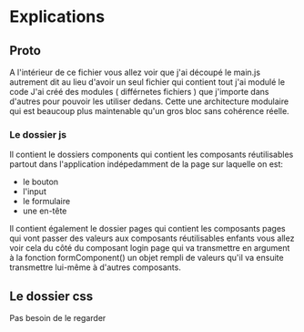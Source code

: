 # Explications

## Proto

A l'intérieur de ce fichier vous allez voir que j'ai découpé le main.js
autrement dit au lieu d'avoir un seul fichier qui contient tout j'ai modulé le code 
J'ai créé des modules ( différnetes fichiers ) que j'importe dans d'autres pour pouvoir les utiliser dedans.
Cette une architecture modulaire qui est beaucoup plus maintenable qu'un gros bloc sans cohérence réelle.

### Le dossier js 

Il contient le dossiers components qui contient les composants réutilisables partout dans l'application indépedamment de la page sur laquelle on est:
- le bouton
- l'input
- le formulaire 
- une en-tête 

Il contient également le dossier pages qui contient les composants pages qui vont passer des valeurs aux composants réutilisables enfants vous allez voir cela du côté du composant login page qui va transmettre en argument à la fonction formComponent() un objet rempli de valeurs qu'il va ensuite transmettre lui-même à d'autres composants.  


## Le dossier css

Pas besoin de le regarder